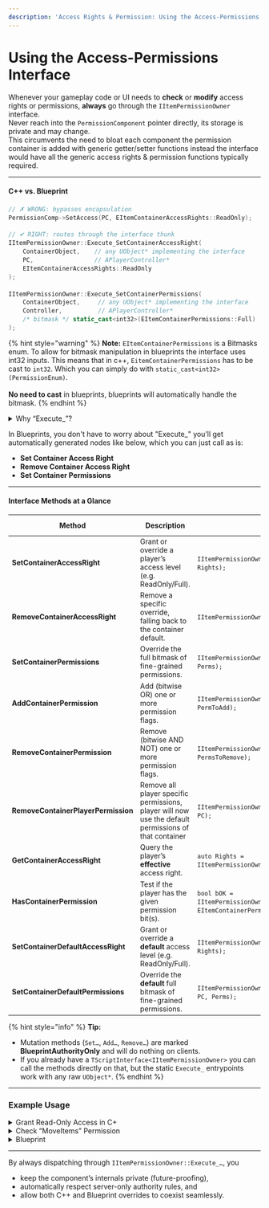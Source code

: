 ```yaml
---
description: 'Access Rights & Permission: Using the Access-Permissions Interface'
---
```


# Using the Access-Permissions Interface

Whenever your gameplay code or UI needs to **check** or **modify** access rights or permissions, **always** go through the `IItemPermissionOwner` interface.\
Never reach into the `PermissionComponent` pointer directly, its storage is private and may change.\
This circumvents the need to bloat each component the permission container is added with generic getter/setter functions instead the interface would have all the generic access rights & permission functions typically required.

***

#### C++ vs. Blueprint

```cpp
// ✗ WRONG: bypasses encapsulation
PermissionComp->SetAccess(PC, EItemContainerAccessRights::ReadOnly);

// ✔ RIGHT: routes through the interface thunk
IItemPermissionOwner::Execute_SetContainerAccessRight(
    ContainerObject,    // any UObject* implementing the interface
    PC,                 // APlayerController*
    EItemContainerAccessRights::ReadOnly
);

IItemPermissionOwner::Execute_SetContainerPermissions(
    ContainerObject,     // any UObject* implementing the interface
    Controller,          // APlayerController*
    /* bitmask */ static_cast<int32>(EItemContainerPermissions::Full)
);
```

{% hint style="warning" %}
**Note:** `EItemContainerPermissions` is a Bitmasks enum. To allow for bitmask manipulation in blueprints the interface uses int32 inputs. This means that in c++, `EitemContainerPermissions` has to be cast to `int32`. Which you can simply do with `static_cast<int32>(PermissionEnum)`.\
\
**No need to cast** in blueprints, blueprints will automatically handle the bitmask.
{% endhint %}

<details>

<summary>Why “Execute_”?</summary>

Unreal’s UInterface mechanism generates static thunk functions prefixed with `Execute_…`. When you call one of those, it will:

1. **Validate** that the target `UObject*` actually implements `UItemPermissionOwner`.
2. **Dispatch** to the correct C++ `_Implementation` or Blueprint override.
3. **Enforce** any `BlueprintAuthorityOnly` tags (mutators will no-op on non-authoritative clients).

</details>

In Blueprints, you don't have to worry about "Execute\_" you’ll get automatically generated nodes like below, which you can just call as is:

* **Set Container Access Right**
* **Remove Container Access Right**
* **Set Container Permissions**

***

#### Interface Methods at a Glance

| Method                              | Description                                                                                           | C++ “Execute\_” Call                                                                                                       | Authority Required? |
| ----------------------------------- | ----------------------------------------------------------------------------------------------------- | -------------------------------------------------------------------------------------------------------------------------- | ------------------- |
| **SetContainerAccessRight**         | Grant or override a player’s access level (e.g. ReadOnly/Full).                                       | `IItemPermissionOwner::Execute_SetContainerAccessRight(ContainerObj, PC, Rights);`                                         | ✔ Yes               |
| **RemoveContainerAccessRight**      | Remove a specific override, falling back to the container default.                                    | `IItemPermissionOwner::Execute_RemoveContainerAccessRight(ContainerObj, PC);`                                              | ✔ Yes               |
| **SetContainerPermissions**         | Override the full bitmask of fine-grained permissions.                                                | `IItemPermissionOwner::Execute_SetContainerPermissions(ContainerObj, PC, Perms);`                                          | ✔ Yes               |
| **AddContainerPermission**          | Add (bitwise OR) one or more permission flags.                                                        | `IItemPermissionOwner::Execute_AddContainerPermission(ContainerObj, PC, PermToAdd);`                                       | ✔ Yes               |
| **RemoveContainerPermission**       | Remove (bitwise AND NOT) one or more permission flags.                                                | `IItemPermissionOwner::Execute_RemoveContainerPermission(ContainerObj, PC, PermsToRemove);`                                | ✔ Yes               |
| **RemoveContainerPlayerPermission** | Remove all player specific permissions, player will now use the default permissions of that container | `IItemPermissionOwner::Execute_RemoveContainerPlayerPermission(ContainerObj, PC);`                                         | ✔ Yes               |
| **GetContainerAccessRight**         | Query the player’s **effective** access right.                                                        | `auto Rights = IItemPermissionOwner::Execute_GetContainerAccessRight(ContainerObj, PC);`                                   | No                  |
| **HasContainerPermission**          | Test if the player has the given permission bit(s).                                                   | `bool bOK = IItemPermissionOwner::Execute_HasContainerPermission(ContainerObj, PC, EItemContainerPermissions::MoveItems);` | No                  |
| **SetContainerDefaultAccessRight**  | Grant or override a **default** access level (e.g. ReadOnly/Full).                                    | `IItemPermissionOwner::Execute_SetContainerDefaultAccessRight(ContainerObj, Rights);`                                      | ✔ Yes               |
| **SetContainerDefaultPermissions**  | Override the **default** full bitmask of fine-grained permissions.                                    | `IItemPermissionOwner::Execute_SetContainerDefaultPermissions(ContainerObj, PC, Perms);`                                   | ✔ Yes               |

{% hint style="info" %}
**Tip:**

* Mutation methods (`Set…`, `Add…`, `Remove…`) are marked **BlueprintAuthorityOnly** and will do nothing on clients.
* If you already have a `TScriptInterface<IItemPermissionOwner>` you can call the methods directly on that, but the static `Execute_` entrypoints work with any raw `UObject*`.
{% endhint %}

***

### Example Usage

<details>

<summary>Grant Read-Only Access in C+</summary>

```cpp
// Inside some server-only logic (e.g. overlap event handler):
IItemPermissionOwner::Execute_SetContainerAccessRight(
    MyContainerComponent,    // any UObject* implementing the interface
    PlayerController,        // whose access to change
    EItemContainerAccessRights::ReadOnly
);
```

</details>

<details>

<summary>Check “MoveItems” Permission </summary>

```cpp
bool bCanMove = IItemPermissionOwner::Execute_HasContainerPermission(
    MyContainerComponent, // any UObject* implementing the interface
    PlayerController, // whose access to change
    EItemContainerPermissions::MoveItems
);
```

</details>

<details>

<summary>Blueprint</summary>

In Blueprint graphs you’ll see nodes auto-generated from the interface, for example:

<figure><img src="../../../.gitbook/assets/image (42).png" alt=""><figcaption></figcaption></figure>

</details>

***

By always dispatching through `IItemPermissionOwner::Execute_…`, you

* keep the component’s internals private (future-proofing),
* automatically respect server-only authority rules, and
* allow both C++ and Blueprint overrides to coexist seamlessly.
